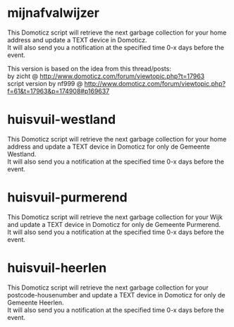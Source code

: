# mijnafvalwijzer
This Domoticz script will retrieve the next garbage collection for your home address and update a TEXT device in Domoticz.<br>
It will also send you a notification at the specified time 0-x days before the event.

This version is based on the idea from this thread/posts:<br>
by zicht @ http://www.domoticz.com/forum/viewtopic.php?t=17963<br>
script version by nf999 @ http://www.domoticz.com/forum/viewtopic.php?f=61&t=17963&p=174908#p169637<br>

# huisvuil-westland
This Domoticz script will retrieve the next garbage collection for your home address and update a TEXT device in Domoticz for only de Gemeente Westland.<br>
It will also send you a notification at the specified time 0-x days before the event.

# huisvuil-purmerend
This Domoticz script will retrieve the next garbage collection for your Wijk and update a TEXT device in Domoticz for only de Gemeente Purmerend.<br>
It will also send you a notification at the specified time 0-x days before the event.

# huisvuil-heerlen
This Domoticz script will retrieve the next garbage collection for your postcode-housenumber and update a TEXT device in Domoticz for only de Gemeente Heerlen.<br>
It will also send you a notification at the specified time 0-x days before the event.
